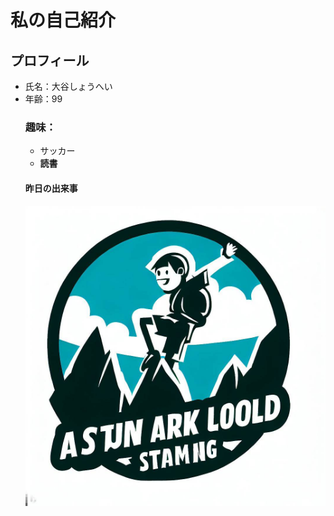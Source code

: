 # 私の自己紹介
## プロフィール
- 氏名：大谷しょうへい
- 年齢：99
  ### 趣味：
  - サッカー
  - **読書**
  #### 昨日の出来事
   ![私の写真](登山ロゴ1.jpg)
